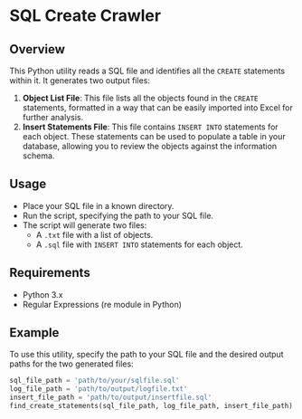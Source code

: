 # SQL Create Crawler

## Overview
This Python utility reads a SQL file and identifies all the `CREATE` statements within it. It generates two output files:

1. **Object List File**: This file lists all the objects found in the `CREATE` statements, formatted in a way that can be easily imported into Excel for further analysis.
2. **Insert Statements File**: This file contains `INSERT INTO` statements for each object. These statements can be used to populate a table in your database, allowing you to review the objects against the information schema.

## Usage
- Place your SQL file in a known directory.
- Run the script, specifying the path to your SQL file.
- The script will generate two files:
  - A `.txt` file with a list of objects.
  - A `.sql` file with `INSERT INTO` statements for each object.

## Requirements
- Python 3.x
- Regular Expressions (re module in Python)

## Example
To use this utility, specify the path to your SQL file and the desired output paths for the two generated files:

```python
sql_file_path = 'path/to/your/sqlfile.sql'
log_file_path = 'path/to/output/logfile.txt'
insert_file_path = 'path/to/output/insertfile.sql'
find_create_statements(sql_file_path, log_file_path, insert_file_path)

